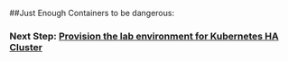 
##Just Enough Containers to be dangerous:









### Next Step: [Provision the lab environment for Kubernetes HA Cluster](Provision-the-Kubernetes-environment.md)
